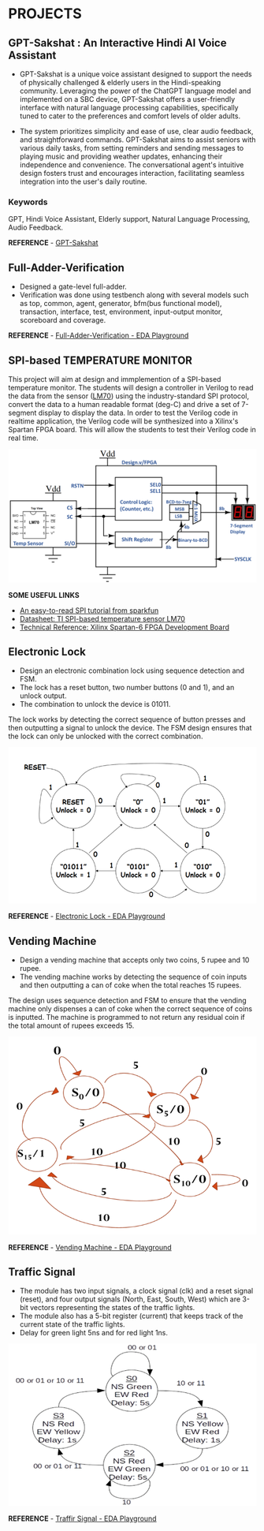# PROJECTS

## GPT-Sakshat : An Interactive Hindi AI Voice Assistant

- GPT-Sakshat is a unique voice assistant designed to support the needs of physically challenged & elderly users in the Hindi-speaking community. Leveraging the power of the ChatGPT language model and implemented on a SBC device, GPT-Sakshat offers a user-friendly interface with natural language processing capabilities, specifically tuned to cater to the preferences and comfort levels of older adults. 

- The system prioritizes simplicity and ease of use, clear audio feedback, and straightforward commands. GPT-Sakshat aims to assist seniors with various daily tasks, from setting reminders and sending messages to playing music and providing weather updates, enhancing their independence and convenience. The conversational agent's intuitive design fosters trust and encourages interaction, facilitating seamless integration into the user's daily routine.

### Keywords
GPT, Hindi Voice Assistant, Elderly support, Natural Language Processing, Audio Feedback.

**REFERENCE** - [GPT-Sakshat](https://drive.google.com/drive/folders/1YItdCtNIg9ltv6Q3EkGg1-xlUX-He563?usp=sharing)

## Full-Adder-Verification

- Designed a gate-level full-adder.
- Verification was done using testbench along with several models such as top, common, agent, generator, bfm(bus functional model), transaction, interface, test, environment, input-output monitor, scoreboard and coverage.

**REFERENCE** - [Full-Adder-Verification - EDA Playground](https://www.edaplayground.com/x/fGLC)

## SPI-based TEMPERATURE MONITOR

This project will aim at design and immplemention of a SPI-based temperature monitor. The students will design a controller in Verilog to read the data from the sensor ([LM70][datasheetLM70]) using the industry-standard SPI protocol, convert the data to a human readable format (deg-C) and drive a set of 7-segment display to display the data. In order to test the Verilog code in realtime application, the Verilog code will be synthesized into a Xilinx's Spartan FPGA board. This will allow the students to test their Verilog code in real time.

![Temperature Monitor Block Diagram](docs/tempMonitor-blockDiag-v1-0322.png)

**SOME USEFUL LINKS**

- [An easy-to-read SPI tutorial from sparkfun](https://learn.sparkfun.com/tutorials/serial-peripheral-interface-spi)
- [Datasheet: TI SPI-based temperature sensor LM70][datasheetLM70]
- [Technical Reference: Xilinx Spartan-6 FPGA Development Board][TechRefSpartan6]




## Electronic Lock
- Design an electronic combination lock using sequence detection and FSM. 
- The lock has a reset button, two number buttons (0 and 1), and an unlock output. 
- The combination to unlock the device is 01011.

The lock works by detecting the correct sequence of button presses and then outputting a signal to unlock the device. The FSM design ensures that the lock can only be unlocked with the correct combination.

![Electronic Lock State Diagram](docs/electronic-lock-state-diagram.png)

**REFERENCE** - [Electronic Lock - EDA Playground](https://www.edaplayground.com/x/enjP)



## Vending Machine
- Design a vending machine that accepts only two coins, 5 rupee and 10 rupee. 
- The vending machine works by detecting the sequence of coin inputs and then outputting a can of coke when the total reaches 15 rupees. 

The design uses sequence detection and FSM to ensure that the vending machine only dispenses a can of coke when the correct sequence of coins is inputted. 
The machine is programmed to not return any residual coin if the total amount of rupees exceeds 15.

![Vending Machine State Diagram](docs/vending-machine-state-diagram.jpg)

**REFERENCE** - [Vending Machine - EDA Playground](https://www.edaplayground.com/x/A_uK)



## Traffic Signal
- The module has two input signals, a clock signal (clk) and a reset signal (reset), and four output signals (North, East, South, West) which are 3-bit vectors representing the states of the traffic lights.
- The module also has a 5-bit register (current) that keeps track of the current state of the traffic lights.
- Delay for green light 5ns and for red light 1ns.


![Vending Machine State Diagram](docs/traffic-signal-state-diagram.png)

**REFERENCE** - [Traffir Signal - EDA Playground](https://www.edaplayground.com/x/FX22)








[datasheetLM70]:	https://www.dropbox.com/s/ot6h1511lpuxlmx/datasheet-LM70-TI-tempSensor.pdf	
[TechRefSpartan6]:	https://www.dropbox.com/s/s53w0m665e083ni/AHMY_SP6LX9_LT_Spartan6-TechRef.pdf
